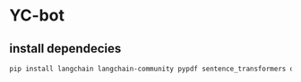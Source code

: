 # YC-bot

## install dependecies
```bash
pip install langchain langchain-community pypdf sentence_transformers openai tiktoken "pinecone[grpc]" langchain-pinecone tokenizers unstructured
```